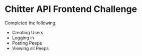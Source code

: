 # Chitter API Frontend Challenge

Completed the following:

* Creating Users
* Logging in
* Posting Peeps
* Viewing all Peeps
